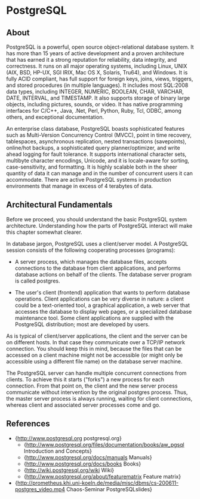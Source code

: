 
# PostgreSQL

## About 

PostgreSQL is a powerful, open source object-relational database system. It has more than 15 years of active development and a proven architecture that has earned it a strong reputation for reliability, data integrity, and correctness. It runs on all major operating systems, including Linux, UNIX (AIX, BSD, HP-UX, SGI IRIX, Mac OS X, Solaris, Tru64), and Windows. It is fully ACID compliant, has full support for foreign keys, joins, views, triggers, and stored procedures (in multiple languages). It includes most SQL:2008 data types, including INTEGER, NUMERIC, BOOLEAN, CHAR, VARCHAR, DATE, INTERVAL, and TIMESTAMP. It also supports storage of binary large objects, including pictures, sounds, or video. It has native programming interfaces for C/C++, Java, .Net, Perl, Python, Ruby, Tcl, ODBC, among others, and exceptional documentation.

An enterprise class database, PostgreSQL boasts sophisticated features such as Multi-Version Concurrency Control (MVCC), point in time recovery, tablespaces, asynchronous replication, nested transactions (savepoints), online/hot backups, a sophisticated query planner/optimizer, and write ahead logging for fault tolerance. It supports international character sets, multibyte character encodings, Unicode, and it is locale-aware for sorting, case-sensitivity, and formatting. It is highly scalable both in the sheer quantity of data it can manage and in the number of concurrent users it can accommodate. There are active PostgreSQL systems in production environments that manage in excess of 4 terabytes of data. 

## Architectural Fundamentals

Before we proceed, you should understand the basic PostgreSQL system architecture. Understanding how the parts of PostgreSQL interact will make this chapter somewhat clearer.

In database jargon, PostgreSQL uses a client/server model. A PostgreSQL session consists of the following cooperating processes (programs):

* A server process, which manages the database files, accepts connections to the database from client applications, and performs database actions on behalf of the clients. The database server program is called postgres.

* The user's client (frontend) application that wants to perform database operations. Client applications can be very diverse in nature: a client could be a text-oriented tool, a graphical application, a web server that accesses the database to display web pages, or a specialized database maintenance tool. Some client applications are supplied with the PostgreSQL distribution; most are developed by users.

As is typical of client/server applications, the client and the server can be on different hosts. In that case they communicate over a TCP/IP network connection. You should keep this in mind, because the files that can be accessed on a client machine might not be accessible (or might only be accessible using a different file name) on the database server machine.

The PostgreSQL server can handle multiple concurrent connections from clients. To achieve this it starts ("forks") a new process for each connection. From that point on, the client and the new server process communicate without intervention by the original postgres process. Thus, the master server process is always running, waiting for client connections, whereas client and associated server processes come and go.

## References 

* {http://www.postgresql.org postgresql.org}
  * {http://www.postgresql.org/files/documentation/books/aw_pgsql Introduction and Concepts}
  * {http://www.postgresql.org/docs/manuals Manuals}
  * {http://www.postgresql.org/docs/books Books}
  * {http://wiki.postgresql.org/wiki Wiki}
  * {http://www.postgresql.org/about/featurematrix Feature matrix}
* {http://prometheus.khi.uni-koeln.de/media/misc/dbms/cs-200611-postgres_video.mp4 Chaos-Seminar PostgreSQLslides}
